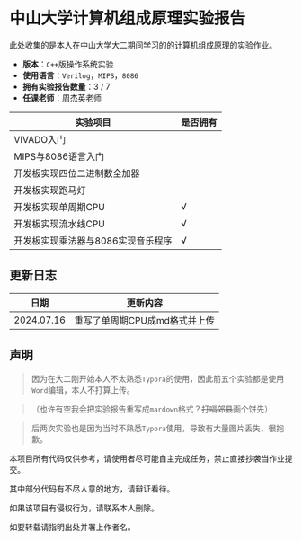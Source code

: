 # 中山大学计算机组成原理实验报告

此处收集的是本人在中山大学大二期间学习的的计算机组成原理的实验作业。

- **版本**：`C++`版操作系统实验
- **使用语言**：`Verilog`，`MIPS`，`8086`
- **拥有实验报告数量**：3 /  7
- **任课老师**：周杰英老师

| 实验项目                           | 是否拥有 |
| ---------------------------------- | -------- |
| VIVADO入门                         |          |
| MIPS与8086语言入门                 |          |
| 开发板实现四位二进制数全加器       |          |
| 开发板实现跑马灯                   |          |
| 开发板实现单周期CPU                | √        |
| 开发板实现流水线CPU                | √        |
| 开发板实现乘法器与8086实现音乐程序 | √        |

## 更新日志

| 日期       | 更新内容                      |
| ---------- | ----------------------------- |
| 2024.07.16 | 重写了单周期CPU成md格式并上传 |

## 声明

>因为在大二刚开始本人不太熟悉`Typora`的使用，因此前五个实验都是使用`Word`编辑，本人不打算上传。

> （也许有空我会把实验报告重写成`mardown`格式？~~打嗝郊县~~画个饼先）

> 后两次实验也是因为当时不熟悉`Typora`使用，导致有大量图片丢失，很抱歉。

本项目所有代码仅供参考，请使用者尽可能自主完成任务，禁止直接抄袭当作业提交。

其中部分代码有不尽人意的地方，请辩证看待。

如果该项目有侵权行为，请联系本人删除。

如要转载请指明出处并署上作者名。
